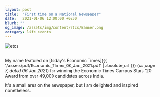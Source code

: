 ```yaml
---
layout: post
title:  "First time on a National Newspaper"
date:   2021-01-06 12:00:00 +0530
blurb: ""
og_image: /assets/img/content/etcs/Banner.png
category: life-events
---
```


<img src="{{ '/assets/img/content/etcs/Banner.png' | absolute_url }}" alt="etcs" class="post-pic"/>
<br />
<br />


My name featured on [today's Economic Times]({{ '/assets/pdf/Economic_Times_06_Jan_2021.pdf' | absolute_url }}) (*on page 7, dated 06 Jan 2021*) for winning the Economic Times Campus Stars \'20 Award from over 49,000 candidates across India.

It's a small area on the newspaper, but I am delighted and inspired nonetheless.